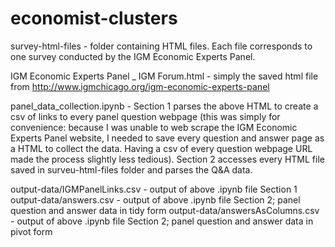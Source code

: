 # economist-clusters

survey-html-files - folder containing HTML files. Each file corresponds to one survey conducted by the IGM Economic Experts Panel. 

IGM Economic Experts Panel _ IGM Forum.html - simply the saved html file from http://www.igmchicago.org/igm-economic-experts-panel

panel_data_collection.ipynb - Section 1 parses the above HTML to create a csv of links to every panel question webpage (this was simply for convenience: because I was unable to web scrape the IGM Economic Experts Panel website, I needed to save every question and answer page as a HTML to collect the data. Having a csv of every question webpage URL made the process slightly less tedious). Section 2 accesses every HTML file saved in surveu-html-files folder and parses the Q&A data.

output-data/IGMPanelLinks.csv - output of above .ipynb file Section 1
output-data/answers.csv - output of above .ipynb file Section 2; panel question and answer data in tidy form
output-data/answersAsColumns.csv - output of above .ipynb file Section 2; panel question and answer data in pivot form

